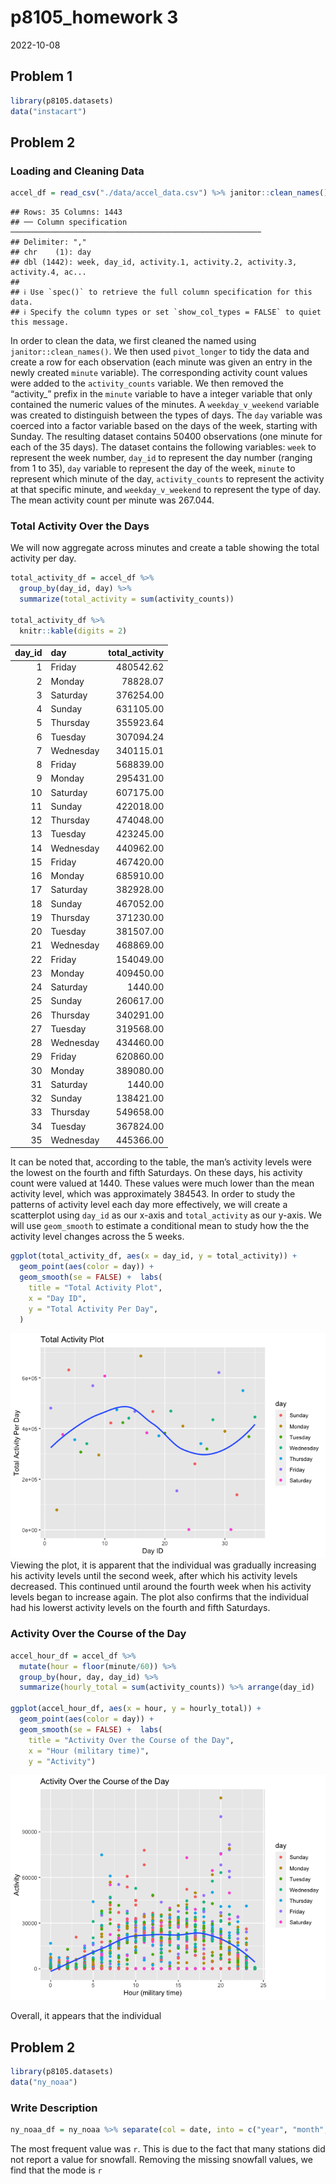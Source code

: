 p8105_homework 3
================
2022-10-08

## Problem 1

``` r
library(p8105.datasets)
data("instacart")
```

## Problem 2

### Loading and Cleaning Data

``` r
accel_df = read_csv("./data/accel_data.csv") %>% janitor::clean_names() %>% pivot_longer(-c(week, day_id, day), names_to = "minute", values_to = "activity_counts") %>% mutate(minute = as.integer(gsub('[activity_]', '', minute))) %>% mutate(weekday_v_weekend = ifelse(day == "Saturday" | day == "Sunday", "Weekend", "Weekday")) %>% mutate(day = factor(day, levels = c("Sunday", "Monday", "Tuesday", "Wednesday", "Thursday", "Friday", "Saturday")))
```

    ## Rows: 35 Columns: 1443
    ## ── Column specification ────────────────────────────────────────────────────────
    ## Delimiter: ","
    ## chr    (1): day
    ## dbl (1442): week, day_id, activity.1, activity.2, activity.3, activity.4, ac...
    ## 
    ## ℹ Use `spec()` to retrieve the full column specification for this data.
    ## ℹ Specify the column types or set `show_col_types = FALSE` to quiet this message.

In order to clean the data, we first cleaned the named using
`janitor::clean_names()`. We then used `pivot_longer` to tidy the data
and create a row for each observation (each minute was given an entry in
the newly created `minute` variable). The corresponding activity count
values were added to the `activity_counts` variable. We then removed the
“activity\_” prefix in the `minute` variable to have a integer variable
that only contained the numeric values of the minutes. A
`weekday_v_weekend` variable was created to distinguish between the
types of days. The `day` variable was coerced into a factor variable
based on the days of the week, starting with Sunday. The resulting
dataset contains 50400 observations (one minute for each of the 35
days). The dataset contains the following variables: `week` to represent
the week number, `day_id` to represent the day number (ranging from 1 to
35), `day` variable to represent the day of the week, `minute` to
represent which minute of the day, `activity_counts` to represent the
activity at that specific minute, and `weekday_v_weekend` to represent
the type of day. The mean activity count per minute was 267.044.

### Total Activity Over the Days

We will now aggregate across minutes and create a table showing the
total activity per day.

``` r
total_activity_df = accel_df %>%
  group_by(day_id, day) %>%
  summarize(total_activity = sum(activity_counts))

total_activity_df %>%
  knitr::kable(digits = 2)
```

| day_id | day       | total_activity |
|-------:|:----------|---------------:|
|      1 | Friday    |      480542.62 |
|      2 | Monday    |       78828.07 |
|      3 | Saturday  |      376254.00 |
|      4 | Sunday    |      631105.00 |
|      5 | Thursday  |      355923.64 |
|      6 | Tuesday   |      307094.24 |
|      7 | Wednesday |      340115.01 |
|      8 | Friday    |      568839.00 |
|      9 | Monday    |      295431.00 |
|     10 | Saturday  |      607175.00 |
|     11 | Sunday    |      422018.00 |
|     12 | Thursday  |      474048.00 |
|     13 | Tuesday   |      423245.00 |
|     14 | Wednesday |      440962.00 |
|     15 | Friday    |      467420.00 |
|     16 | Monday    |      685910.00 |
|     17 | Saturday  |      382928.00 |
|     18 | Sunday    |      467052.00 |
|     19 | Thursday  |      371230.00 |
|     20 | Tuesday   |      381507.00 |
|     21 | Wednesday |      468869.00 |
|     22 | Friday    |      154049.00 |
|     23 | Monday    |      409450.00 |
|     24 | Saturday  |        1440.00 |
|     25 | Sunday    |      260617.00 |
|     26 | Thursday  |      340291.00 |
|     27 | Tuesday   |      319568.00 |
|     28 | Wednesday |      434460.00 |
|     29 | Friday    |      620860.00 |
|     30 | Monday    |      389080.00 |
|     31 | Saturday  |        1440.00 |
|     32 | Sunday    |      138421.00 |
|     33 | Thursday  |      549658.00 |
|     34 | Tuesday   |      367824.00 |
|     35 | Wednesday |      445366.00 |

It can be noted that, according to the table, the man’s activity levels
were the lowest on the fourth and fifth Saturdays. On these days, his
activity count were valued at 1440. These values were much lower than
the mean activity level, which was approximately 384543. In order to
study the patterns of activity level each day more effectively, we will
create a scatterplot using `day_id` as our x-axis and `total_activity`
as our y-axis. We will use `geom_smooth` to estimate a conditional mean
to study how the the activity level changes across the 5 weeks.

``` r
ggplot(total_activity_df, aes(x = day_id, y = total_activity)) + 
  geom_point(aes(color = day)) +
  geom_smooth(se = FALSE) +  labs(
    title = "Total Activity Plot",
    x = "Day ID",
    y = "Total Activity Per Day",
  )
```

![](p8105_hw3_si2426_files/figure-gfm/unnamed-chunk-4-1.png)<!-- -->
Viewing the plot, it is apparent that the individual was gradually
increasing his activity levels until the second week, after which his
activity levels decreased. This continued until around the fourth week
when his activity levels began to increase again. The plot also confirms
that the individual had his lowerst activity levels on the fourth and
fifth Saturdays.

### Activity Over the Course of the Day

``` r
accel_hour_df = accel_df %>% 
  mutate(hour = floor(minute/60)) %>% 
  group_by(hour, day, day_id) %>% 
  summarize(hourly_total = sum(activity_counts)) %>% arrange(day_id)

ggplot(accel_hour_df, aes(x = hour, y = hourly_total)) + 
  geom_point(aes(color = day)) +
  geom_smooth(se = FALSE) +  labs(
    title = "Activity Over the Course of the Day",
    x = "Hour (military time)",
    y = "Activity")
```

![](p8105_hw3_si2426_files/figure-gfm/unnamed-chunk-5-1.png)<!-- -->

Overall, it appears that the individual

## Problem 2

``` r
library(p8105.datasets)
data("ny_noaa")
```

### Write Description

``` r
ny_noaa_df = ny_noaa %>% separate(col = date, into = c("year", "month", "day")) %>% mutate(year = as.integer(year), month = as.integer(month), day = as.integer(day)) %>% mutate(prcp = prcp/100, snow = snow/100, snwd = snwd/100, tmax = as.numeric(tmax)/10, tmin = as.numeric(tmin)/10)
```

The most frequent value was `r`. This is due to the fact that many
stations did not report a value for snowfall. Removing the missing
snowfall values, we find that the mode is `r`
